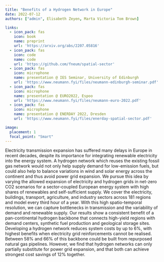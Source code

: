 ```yaml
---
title: "Benefits of a Hydrogen Network in Europe"
date: 2022-07-12
authors: ["admin", Elisabeth Zeyen, Marta Victoria Tom Brown]

links:
  - icon_pack: fas
    icon: book
    name: preprint
    url: 'https://arxiv.org/abs/2207.05816'
  - icon_pack: fas
    icon: code
    name: code
    url: 'https://github.com/fneum/spatial-sector'
  - icon_pack: fas
    icon: microphone
    name: presentation @ IES Seminar, University of Edinburgh
    url: 'https://www.neumann.fyi/files/neumann-edinburgh-seminar.pdf'
  - icon_pack: fas
    icon: microphone
    name: presentation @ EURO2022, Espoo
    url: 'https://www.neumann.fyi/files/neumann-euro-2022.pdf'
  - icon_pack: fas
    icon: microphone
    name: presentation @ ENERDAY 2022, Dresden
    url: 'https://www.neumann.fyi/files/enerday-spatial-sector.pdf'

image:
  placement: 1
  focal_point: "Smart"
---
```


Electricity transmission expansion has suffered many delays in Europe in recent
decades, despite its importance for integrating renewable electricity into the
energy system. A hydrogen network which reuses the existing fossil gas network
would not only help supply demand for low-emission fuels, but could also help to
balance variations in wind and solar energy across the continent and thus avoid
power grid expansion. We pursue this idea by varying the allowed expansion of
electricity and hydrogen grids in net-zero CO2 scenarios for a sector-coupled
European energy system with high shares of renewables and self-sufficient
supply. We cover the electricity, buildings, transport, agriculture, and
industry sectors across 181 regions and model every third hour of a year. With
this high spatio-temporal resolution, we can capture bottlenecks in transmission
and the variability of demand and renewable supply. Our results show a
consistent benefit of a pan-continental hydrogen backbone that connects
high-yield regions with demand centers, synthetic fuel production and geological
storage sites. Developing a hydrogen network reduces system costs by up to 6%,
with highest benefits when electricity grid reinforcements cannot be realised.
Between 58% and 66% of this backbone could be built from repurposed natural gas
pipelines. However, we find that hydrogen networks can only partially substitute
for power grid expansion, and that both can achieve strongest cost savings of
12% together.